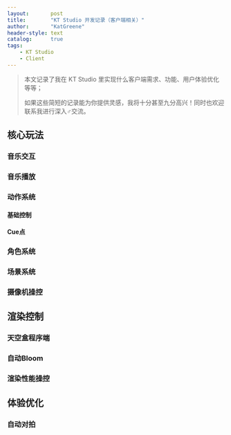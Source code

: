 ```yaml
---
layout:       post
title:        "KT Studio 开发记录（客户端相关）"
author:       "KatGreene"
header-style: text
catalog:      true
tags:
    - KT Studio
    - Client
---
```


> 本文记录了我在 KT Studio 里实现什么客户端需求、功能、用户体验优化等等；
> 
> 如果这些简短的记录能为你提供灵感，我将十分甚至九分高兴！同时也欢迎联系我进行深入♂交流。

## 核心玩法

### 音乐交互

### 音乐播放

### 动作系统

#### 基础控制

#### Cue点

### 角色系统

### 场景系统

### 摄像机操控

## 渲染控制

### 天空盒程序端

### 自动Bloom

### 渲染性能操控

## 体验优化

### 自动对拍




























